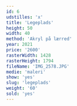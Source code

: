 ```yaml
---
id: 6
udstilles: 'x'
title: 'Legeplads'
height: 50
width: 40
method: 'Akryl på lærred'
year: 2021
price: '2600'
rasterWidth: 1428
rasterHeight: 1794
fileName: 'IMG_2578.JPG'
medie: 'maleri'
show: 'yes'
slug: 'legeplads'
weight: '60'
sold: 'yes'
---
```

